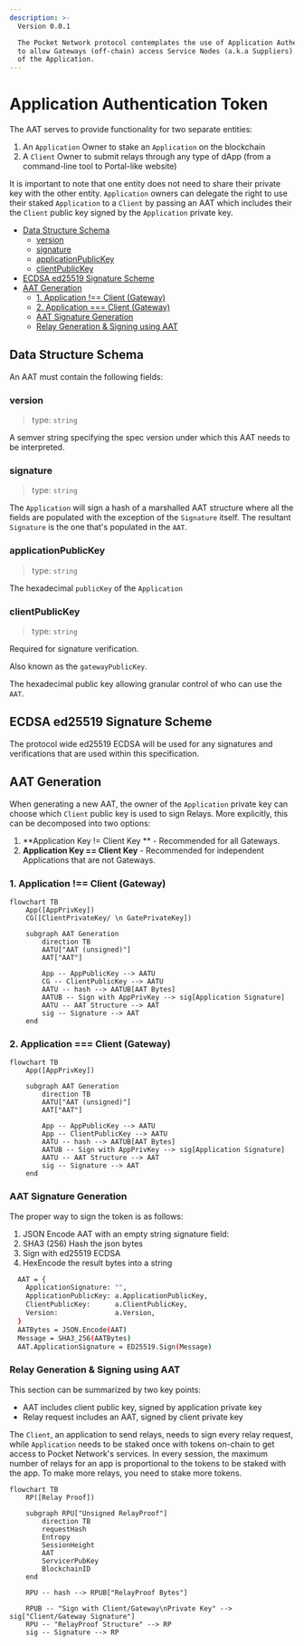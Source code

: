 ```yaml
---
description: >-
  Version 0.0.1

  The Pocket Network protocol contemplates the use of Application Authentication Tokens (AATs)
  to allow Gateways (off-chain) access Service Nodes (a.k.a Suppliers) on behalf
  of the Application.
---
```


# Application Authentication Token <!-- omit in toc -->

The AAT serves to provide functionality for two separate entities:

1. An `Application` Owner to stake an `Application` on the blockchain
2. A `Client` Owner to submit relays through any type of dApp (from a command-line tool to Portal-like website)

It is important to note that one entity does not need to share their private key
with the other entity. `Application` owners can delegate the right to use their
staked `Application` to a `Client` by passing an AAT which includes their the
`Client` public key signed by the `Application` private key.

- [Data Structure Schema](#data-structure-schema)
  - [version](#version)
  - [signature](#signature)
  - [applicationPublicKey](#applicationpublickey)
  - [clientPublicKey](#clientpublickey)
- [ECDSA ed25519 Signature Scheme](#ecdsa-ed25519-signature-scheme)
- [AAT Generation](#aat-generation)
  - [1. Application !== Client (Gateway)](#1-application--client-gateway)
  - [2. Application === Client (Gateway)](#2-application--client-gateway)
  - [AAT Signature Generation](#aat-signature-generation)
  - [Relay Generation \& Signing using AAT](#relay-generation--signing-using-aat)

## Data Structure Schema

An AAT must contain the following fields:

### version

> type: `string`

A semver string specifying the spec version under which this AAT needs to be interpreted.

### signature

> type: `string`

The `Application` will sign a hash of a marshalled AAT structure where all the fields
are populated with the exception of the `Signature` itself. The resultant `Signature`
is the one that's populated in the `AAT`.

### applicationPublicKey

> type: `string`

The hexadecimal `publicKey` of the `Application`

### clientPublicKey

> type: `string`

Required for signature verification.

Also known as the `gatewayPublicKey`.

The hexadecimal public key allowing granular control of who can use the `AAT`.

## ECDSA ed25519 Signature Scheme

The protocol wide ed25519 ECDSA will be used for any signatures and verifications
that are used within this specification.

## AAT Generation

When generating a new AAT, the owner of the `Application` private key can choose
which `Client` public key is used to sign Relays. More explicitly, this can be
decomposed into two options:

1. **Application Key != Client Key ** - Recommended for all Gateways.
2. **Application Key == Client Key** - Recommended for independent Applications that are not Gateways.

### 1. Application !== Client (Gateway)

```mermaid
flowchart TB
    App([AppPrivKey])
    CG([ClientPrivateKey/ \n GatePrivateKey])

    subgraph AAT Generation
        direction TB
        AATU["AAT (unsigned)"]
        AAT["AAT"]

        App -- AppPublicKey --> AATU
        CG -- ClientPublicKey --> AATU
        AATU -- hash --> AATUB[AAT Bytes]
        AATUB -- Sign with AppPrivKey --> sig[Application Signature]
        AATU -- AAT Structure --> AAT
        sig -- Signature --> AAT
    end
```

### 2. Application === Client (Gateway)

```mermaid
flowchart TB
    App([AppPrivKey])

    subgraph AAT Generation
        direction TB
        AATU["AAT (unsigned)"]
        AAT["AAT"]

        App -- AppPublicKey --> AATU
        App -- ClientPublicKey --> AATU
        AATU -- hash --> AATUB[AAT Bytes]
        AATUB -- Sign with AppPrivKey --> sig[Application Signature]
        AATU -- AAT Structure --> AAT
        sig -- Signature --> AAT
    end
```

### AAT Signature Generation

The proper way to sign the token is as follows:

1. JSON Encode AAT with an empty string signature field:
2. SHA3 \(256\) Hash the json bytes
3. Sign with ed25519 ECDSA
4. HexEncode the result bytes into a string

```bash
  AAT = {
    ApplicationSignature: "",
    ApplicationPublicKey: a.ApplicationPublicKey,
    ClientPublicKey:      a.ClientPublicKey,
    Version:              a.Version,
  }
  AATBytes = JSON.Encode(AAT)
  Message = SHA3_256(AATBytes)
  AAT.ApplicationSignature = ED25519.Sign(Message)
```

### Relay Generation & Signing using AAT

This section can be summarized by two key points:

- AAT includes client public key, signed by application private key
- Relay request includes an AAT, signed by client private key

The `Client`, an application to send relays, needs to sign every relay request,
while `Application` needs to be staked once with tokens on-chain to get access to
Pocket Network's services. In every session, the maximum number of relays for an
app is proportional to the tokens to be staked with the app. To make more relays,
you need to stake more tokens.

```mermaid
flowchart TB
    RP([Relay Proof])

    subgraph RPU["Unsigned RelayProof"]
        direction TB
        requestHash
        Entropy
        SessionHeight
        AAT
        ServicerPubKey
        BlockchainID
    end

    RPU -- hash --> RPUB["RelayProof Bytes"]

    RPUB -- "Sign with Client/Gateway\nPrivate Key" --> sig["Client/Gateway Signature"]
    RPU -- "RelayProof Structure" --> RP
    sig -- Signature --> RP
```
